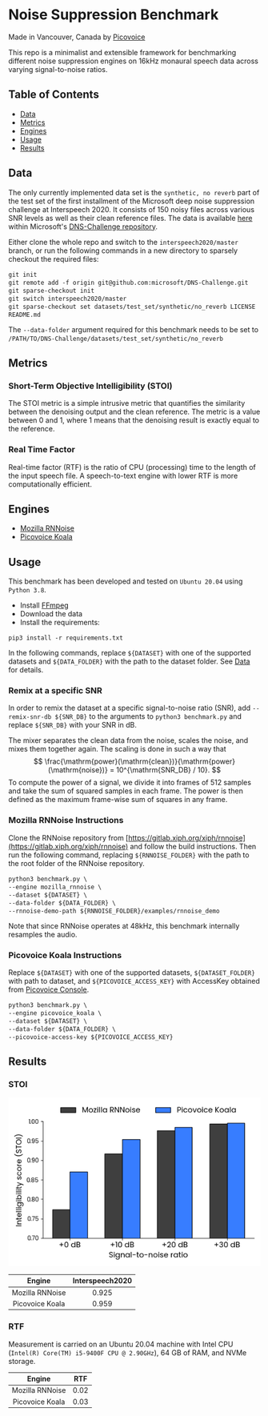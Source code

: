 # Noise Suppression Benchmark

Made in Vancouver, Canada by [Picovoice](https://picovoice.ai)

This repo is a minimalist and extensible framework for benchmarking different noise suppression engines on 16kHz 
monaural speech data across varying signal-to-noise ratios.

## Table of Contents

- [Data](#data)
- [Metrics](#metrics)
- [Engines](#engines)
- [Usage](#usage)
- [Results](#results)

## Data

The only currently implemented data set is the `synthetic, no reverb` part of the test set of the first installment of 
the Microsoft deep noise suppression challenge at Interspeech 2020. It consists of 150 noisy files across various SNR 
levels as well as their clean reference files. The data is available 
[here](https://github.com/microsoft/DNS-Challenge/tree/interspeech2020/master/datasets/test_set/synthetic/no_reverb)
within Microsoft's [DNS-Challenge repository](https://github.com/microsoft/DNS-Challenge).

Either clone the whole repo and switch to the `interspeech2020/master` branch, or run the following commands in a new 
directory to sparsely checkout the required files:
```console
git init
git remote add -f origin git@github.com:microsoft/DNS-Challenge.git
git sparse-checkout init
git switch interspeech2020/master
git sparse-checkout set datasets/test_set/synthetic/no_reverb LICENSE README.md
```

The `--data-folder` argument required for this benchmark needs to be set to
`/PATH/TO/DNS-Challenge/datasets/test_set/synthetic/no_reverb`


## Metrics

### Short-Term Objective Intelligibility (STOI)

The STOI metric is a simple intrusive metric that quantifies the similarity between the denoising output and the clean
reference. The metric is a value between 0 and 1, where 1 means that the denoising result is exactly equal to the
reference.

### Real Time Factor

Real-time factor (RTF) is the ratio of CPU (processing) time to the length of the input speech file. A speech-to-text
engine with lower RTF is more computationally efficient.

## Engines

- [Mozilla RNNoise](https://gitlab.xiph.org/xiph/rnnoise/)
- [Picovoice Koala](https://picovoice.ai/)

## Usage

This benchmark has been developed and tested on `Ubuntu 20.04` using `Python 3.8`.

- Install [FFmpeg](https://www.ffmpeg.org/)
- Download the data
- Install the requirements:

```console
pip3 install -r requirements.txt
```

In the following commands, replace `${DATASET}` with one of the supported datasets and `${DATA_FOLDER}` with the path
to the dataset folder. See [Data](#data) for details.

### Remix at a specific SNR

In order to remix the dataset at a specific signal-to-noise ratio (SNR), add `--remix-snr-db ${SNR_DB}` to the
arguments to `python3 benchmark.py` and replace `${SNR_DB}` with your SNR in dB.

The mixer separates the clean data from the noise, scales the noise, and mixes them together again. The scaling is done
in such a way that
$$ \frac{\mathrm{power}(\mathrm{clean})}{\mathrm{power}(\mathrm{noise})} = 10^{\mathrm{SNR_DB} / 10}. $$
To compute the $\mathrm{power}$ of a signal, we divide it into frames of 512 samples and take the sum of squared samples
in each frame. The $\mathrm{power}$ is then defined as the maximum frame-wise sum of squares in any frame.

### Mozilla RNNoise Instructions

Clone the RNNoise repository from [https://gitlab.xiph.org/xiph/rnnoise](https://gitlab.xiph.org/xiph/rnnoise) 
and follow the build instructions. Then run the following command, replacing `${RNNOISE_FOLDER}` with the path to the
root folder of the RNNoise repository.

```console
python3 benchmark.py \
--engine mozilla_rnnoise \
--dataset ${DATASET} \
--data-folder ${DATA_FOLDER} \
--rnnoise-demo-path ${RNNOISE_FOLDER}/examples/rnnoise_demo
```

Note that since RNNoise operates at 48kHz, this benchmark internally resamples the audio.

### Picovoice Koala Instructions

Replace `${DATASET}` with one of the supported datasets, `${DATASET_FOLDER}` with path to dataset, and
`${PICOVOICE_ACCESS_KEY}` with AccessKey obtained from [Picovoice Console](https://console.picovoice.ai/).

```console
python3 benchmark.py \
--engine picovoice_koala \
--dataset ${DATASET} \
--data-folder ${DATA_FOLDER} \
--picovoice-access-key ${PICOVOICE_ACCESS_KEY}
```

## Results

### STOI

![](results/plots/interspeech2020_bar_plot.png)

|     Engine      | Interspeech2020 |
|:---------------:|:---------------:|
| Mozilla RNNoise |      0.925      |
| Picovoice Koala |      0.959      |

### RTF

Measurement is carried on an Ubuntu 20.04 machine with Intel CPU (`Intel(R) Core(TM) i5-9400F CPU @ 2.90GHz`), 64 GB of
RAM, and NVMe storage.

|     Engine      | RTF  |
|:---------------:|:----:|
| Mozilla RNNoise | 0.02 |
| Picovoice Koala | 0.03 |
